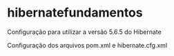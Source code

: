 # hibernatefundamentos
Configuração para utilizar a versão 5.6.5 do Hibernate

Configuração dos arquivos pom.xml e hibernate.cfg.xml
